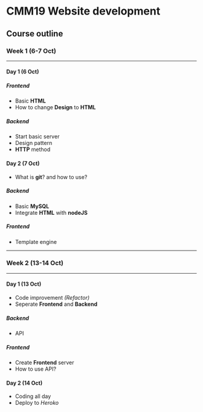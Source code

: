 # CMM19 Website development

## Course outline

### Week 1 (6-7 Oct)
<hr>

#### Day 1 (6 Oct)
##### Frontend
- Basic __HTML__
- How to change __Design__ to __HTML__
##### Backend
- Start basic server
- Design pattern
- __HTTP__ method
#### Day 2 (7 Oct)
- What is __git__? and how to use?
##### Backend
- Basic __MySQL__
- Integrate __HTML__ with __nodeJS__
##### Frontend
- Template engine
<hr>

### Week 2 (13-14 Oct)
<hr>

#### Day 1 (13 Oct)
- Code improvement _(Refactor)_
- Seperate __Frontend__ and __Backend__
##### Backend
- API
##### Frontend
- Create __Frontend__ server
- How to use API?
#### Day 2 (14 Oct)
- Coding all day
- Deploy to _Heroko_
